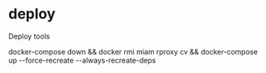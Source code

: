 # deploy

Deploy tools

docker-compose down && docker rmi miam rproxy cv && docker-compose up --force-recreate --always-recreate-deps
